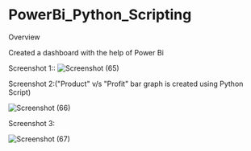 # PowerBi_Python_Scripting
Overview

Created a dashboard with the help of Power Bi 

Screenshot 1::
![Screenshot (65)](https://user-images.githubusercontent.com/72401565/153005084-466f02e0-a752-48aa-8b42-418d518c2ad5.png)

Screenshot 2:("Product" v/s "Profit" bar graph is created using Python Script)

![Screenshot (66)](https://user-images.githubusercontent.com/72401565/153005091-59bd268e-7e57-498c-9115-1e2804868e62.png)

Screenshot 3:

![Screenshot (67)](https://user-images.githubusercontent.com/72401565/153005096-0f50cc31-aff7-4f7a-965e-9b6b346612eb.png)

